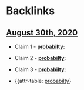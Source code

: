 
# Backlinks
## [August 30th, 2020](<August 30th, 2020.md>)
- Claim 1
            - **[probabilty](<probabilty.md>):**

- Claim 2
            - **[probabilty](<probabilty.md>):**

- Claim 3
            - **[probabilty](<probabilty.md>):**

- {{attr-table: [probabilty](<probabilty.md>)}

